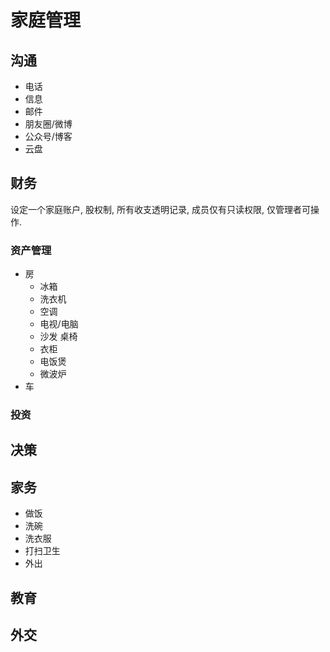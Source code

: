 # 家庭管理

## 沟通

- 电话
- 信息
- 邮件
- 朋友圈/微博
- 公众号/博客
- 云盘

## 财务

设定一个家庭账户, 股权制, 所有收支透明记录, 成员仅有只读权限, 仅管理者可操作.

### 资产管理

- 房
  - 冰箱
  - 洗衣机
  - 空调
  - 电视/电脑
  - 沙发 桌椅
  - 衣柜
  - 电饭煲
  - 微波炉
- 车

### 投资

## 决策

## 家务

- 做饭
- 洗碗
- 洗衣服
- 打扫卫生
- 外出

## 教育

## 外交
